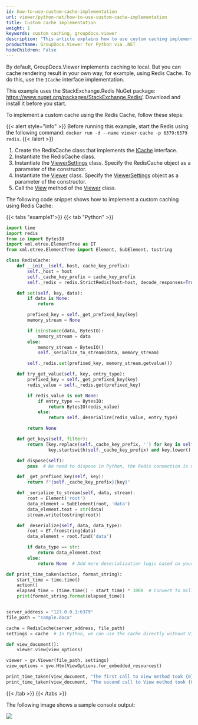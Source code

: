 ```yaml
---
id: how-to-use-custom-cache-implementation
url: viewer/python-net/how-to-use-custom-cache-implementation
title: Custom cache implementation
weight: 1
keywords: custom caching, groupdocs.viewer
description: "This article explains how to use custom caching implementation with GroupDocs.Viewer within your Python applications."
productName: GroupDocs.Viewer for Python via .NET
hideChildren: False
---
```

By default, GroupDocs.Viewer implements caching to local. But you can cache rendering result in your own way, for example, using Redis Cache. To do this, use the `ICache` interface implementation.  

This example uses the StackExchange.Redis NuGet package: https://www.nuget.org/packages/StackExchange.Redis/. Download and install it before you start.

To implement a custom cache using the Redis Cache, follow these steps:


{{< alert style="info" >}}
Before running this example, start the Redis using the following command: `docker run -d --name viewer-cache -p 6379:6379 redis`.
{{< /alert >}}

1. Create the RedisCache class that implements the [ICache](https://reference.groupdocs.com/net/viewer/groupdocs.viewer.caching/icache) interface.
2. Instantiate the RedisCache class.
3. Instantiate the [ViewerSettings](https://reference.groupdocs.com/net/viewer/groupdocs.viewer/viewersettings) class. Specify the RedisCache object as a parameter of the constructor.
4. Instantiate the [Viewer](https://reference.groupdocs.com/net/viewer/groupdocs.viewer/viewer) class. Specify the [ViewerSettings](https://reference.groupdocs.com/net/viewer/groupdocs.viewer/viewersettings) object as a parameter of the constructor.
5. Call the [View](https://reference.groupdocs.com/net/viewer/groupdocs.viewer/viewer/methods/view) method of the [Viewer](https://reference.groupdocs.com/net/viewer/groupdocs.viewer/viewer) class.

The following code snippet shows how to implement a custom caching using Redis Cache:

{{< tabs "example1">}}
{{< tab "Python" >}}
```python
import time
import redis
from io import BytesIO
import xml.etree.ElementTree as ET
from xml.etree.ElementTree import Element, SubElement, tostring

class RedisCache:
    def __init__(self, host, cache_key_prefix):
        self._host = host
        self._cache_key_prefix = cache_key_prefix
        self._redis = redis.StrictRedis(host=host, decode_responses=True)

    def set(self, key, data):
        if data is None:
            return

        prefixed_key = self._get_prefixed_key(key)
        memory_stream = None

        if isinstance(data, BytesIO):
            memory_stream = data
        else:
            memory_stream = BytesIO()
            self._serialize_to_stream(data, memory_stream)

        self._redis.set(prefixed_key, memory_stream.getvalue())

    def try_get_value(self, key, entry_type):
        prefixed_key = self._get_prefixed_key(key)
        redis_value = self._redis.get(prefixed_key)

        if redis_value is not None:
            if entry_type == BytesIO:
                return BytesIO(redis_value)
            else:
                return self._deserialize(redis_value, entry_type)

        return None

    def get_keys(self, filter):
        return [key.replace(self._cache_key_prefix, '') for key in self._redis.keys(pattern=f"*{filter}*") if
                key.startswith(self._cache_key_prefix) and key.lower().endswith(filter.lower())]

    def dispose(self):
        pass  # No need to dispose in Python, the Redis connection is managed by the library

    def _get_prefixed_key(self, key):
        return f"{self._cache_key_prefix}{key}"

    def _serialize_to_stream(self, data, stream):
        root = Element('root')
        data_element = SubElement(root, 'data')
        data_element.text = str(data)
        stream.write(tostring(root))

    def _deserialize(self, data, data_type):
        root = ET.fromstring(data)
        data_element = root.find('data')

        if data_type == str:
            return data_element.text
        else:
            return None  # Add more deserialization logic based on your actual data types

def print_time_taken(action, format_string):
    start_time = time.time()
    action()
    elapsed_time = (time.time() - start_time) * 1000  # Convert to milliseconds
    print(format_string.format(elapsed_time))


server_address = "127.0.0.1:6379"
file_path = "sample.docx"

cache = RedisCache(server_address, file_path)
settings = cache  # In Python, we can use the cache directly without ViewerSettings

def view_document():
    viewer.view(view_options)

viewer = gv.Viewer(file_path, settings)
view_options = gvo.HtmlViewOptions.for_embedded_resources()

print_time_taken(view_document, "The first call to View method took {0} ms.")
print_time_taken(view_document, "The second call to View method took {0} ms.")

```
{{< /tab >}}
{{< /tabs >}}

The following image shows a sample console output:

![](/viewer/python-net/images/how-to-use-custom-cache-implementation.png)